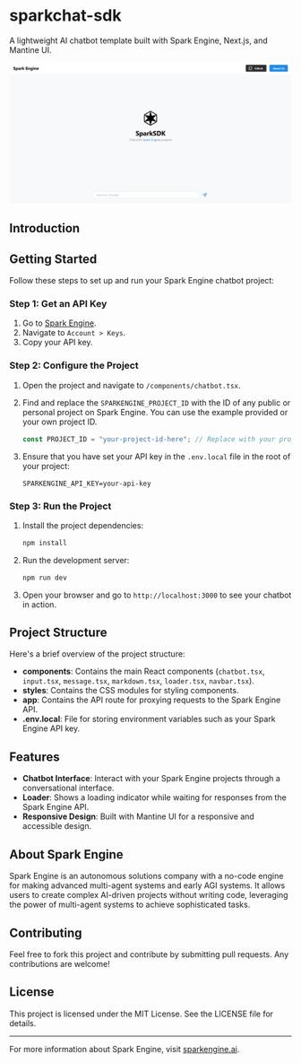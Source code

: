 # sparkchat-sdk

A lightweight AI chatbot template built with Spark Engine, Next.js, and Mantine UI.

![Spark Engine Chatbot](readme-img.png)

## Introduction



## Getting Started

Follow these steps to set up and run your Spark Engine chatbot project:

### Step 1: Get an API Key

1. Go to [Spark Engine](https://sparkengine.ai).
2. Navigate to `Account > Keys`.
3. Copy your API key.

### Step 2: Configure the Project

1. Open the project and navigate to `/components/chatbot.tsx`.
2. Find and replace the `SPARKENGINE_PROJECT_ID` with the ID of any public or personal project on Spark Engine. You can use the example provided or your own project ID.

    ```typescript
    const PROJECT_ID = "your-project-id-here"; // Replace with your project ID
    ```

3. Ensure that you have set your API key in the `.env.local` file in the root of your project:

    ```plaintext
    SPARKENGINE_API_KEY=your-api-key
    ```

### Step 3: Run the Project

1. Install the project dependencies:

    ```bash
    npm install
    ```

2. Run the development server:

    ```bash
    npm run dev
    ```

3. Open your browser and go to `http://localhost:3000` to see your chatbot in action.

## Project Structure

Here's a brief overview of the project structure:

- **components**: Contains the main React components (`chatbot.tsx`, `input.tsx`, `message.tsx`, `markdown.tsx`, `loader.tsx`, `navbar.tsx`).
- **styles**: Contains the CSS modules for styling components.
- **app**: Contains the API route for proxying requests to the Spark Engine API.
- **.env.local**: File for storing environment variables such as your Spark Engine API key.

## Features

- **Chatbot Interface**: Interact with your Spark Engine projects through a conversational interface.
- **Loader**: Shows a loading indicator while waiting for responses from the Spark Engine API.
- **Responsive Design**: Built with Mantine UI for a responsive and accessible design.

## About Spark Engine

Spark Engine is an autonomous solutions company with a no-code engine for making advanced multi-agent systems and early AGI systems. It allows users to create complex AI-driven projects without writing code, leveraging the power of multi-agent systems to achieve sophisticated tasks.

## Contributing

Feel free to fork this project and contribute by submitting pull requests. Any contributions are welcome!

## License

This project is licensed under the MIT License. See the LICENSE file for details.

---

For more information about Spark Engine, visit [sparkengine.ai](https://sparkengine.ai).